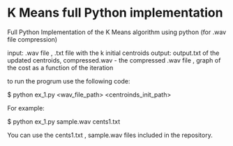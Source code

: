 # K Means full Python implementation

Full Python Implementation of the K Means algorithm using python (for .wav file compression)

input: .wav file ,  .txt file with the k initial centroids
output: output.txt of the updated centroids, compressed.wav - the compressed .wav file , graph of the cost as a function of the iteration

to run the progrum use the following code:

$ python ex_1.py <wav_file_path> <centroinds_init_path>

For example:

$ python ex_1.py sample.wav cents1.txt

You can use the cents1.txt , sample.wav files included in the repository.
